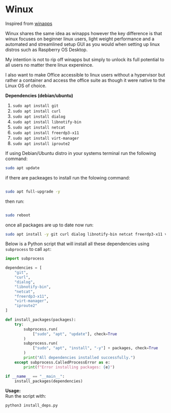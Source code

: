 # Winux
Inspired from [winapps](https://github.com/winapps-org/winapps)

Winux shares the same idea as winapps however the key difference is that winux focuses on beginner linux users, light weight performance and a automated and streamlined setup GUI as you would when setting up linux distros such as Raspberry OS Desktop.

My intention is not to rip  off winapps but simply to unlock its full potential to all users no matter there linux expereince.

I also want to make Office accessible to linux users without a hypervisor but rather a container and  access the office suite as though it were native to the Linux OS of choice.

**Dependencies (debian/ubuntu)**

1. `sudo apt install git`
2. `sudo apt install curl`
3. `sudo apt install dialog`
4. `sudo apt install libnotify-bin`
5. `sudo apt install netcat`
6. `sudo apt install freerdp3-x11`
7. `sudo apt install virt-manager`
8. `sudo apt install iproute2`

If using Debian/Ubuntu distro in your systems terminal run the following command:
```bash
sudo apt update
```
if there are packeages to install run the folowing command:

```bash

sudo apt full-upgrade -y
```
then run:
```bash

sudo reboot
```
once all packages are up to date now run:

```bash
sudo apt install -y git curl dialog libnotify-bin netcat freerdp3-x11 virt-manager iproute2
```

Below is a Python script that will install all these dependencies using `subprocess` to call `apt`:

````python
import subprocess

dependencies = [
    "git",
    "curl",
    "dialog",
    "libnotify-bin",
    "netcat",
    "freerdp3-x11",
    "virt-manager",
    "iproute2"
]

def install_packages(packages):
    try:
        subprocess.run(
            ["sudo", "apt", "update"], check=True
        )
        subprocess.run(
            ["sudo", "apt", "install", "-y"] + packages, check=True
        )
        print("All dependencies installed successfully.")
    except subprocess.CalledProcessError as e:
        print(f"Error installing packages: {e}")

if __name__ == "__main__":
    install_packages(dependencies)
````

**Usage:**  
Run the script with:  

```bash
python3 install_deps.py
```